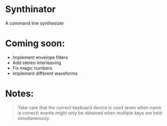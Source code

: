 # Synthinator

A command line synthesizer

# Coming soon:

* Implement envelope filters
* Add stereo interleaving
* Fix magic numbers
* Implement different waveforms

# Notes:

> Take care that the correct keyboard device is used (even when name is correct) events might only be obtained when multiple keys are held simultaneously.
